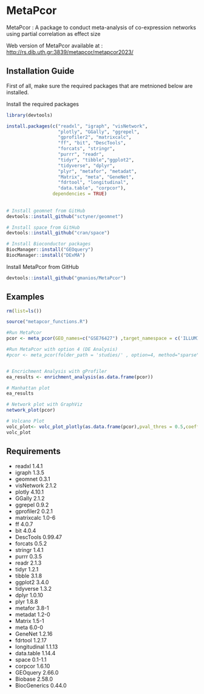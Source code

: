 # MetaPcor

MetaPcor : A package to conduct meta-analysis of co-expression networks using partial correlation as effect size

Web version of MetaPcor available at : http://rs.dib.uth.gr:3839/metapcor/metapcor2023/




## Installation Guide

First of all, make sure the required packages that are metnioned below are installed. 

Install the required packages

```R
library(devtools)

install.packages(c("readxl", "igraph", "visNetwork",
                   "plotly", "GGally", "ggrepel",
                   "gprofiler2", "matrixcalc", 
                   "ff", "bit", "DescTools",
                   "forcats", "stringr",
                   "purrr", "readr",
                   "tidyr", "tibble","ggplot2", 
                   "tidyverse", "dplyr",
                   "plyr", "metafor", "metadat", 
                   "Matrix", "meta", "GeneNet",
                   "fdrtool", "longitudinal", 
                   "data.table", "corpcor"), 
                 dependencies = TRUE)
                 
                 
# Install geomnet from GitHub
devtools::install_github("sctyner/geomnet")

# Install space from GitHub
devtools::install_github("cran/space")     

# Install Bioconductor packages
BiocManager::install("GEOquery")
BiocManager::install("DExMA")

```
Install MetaPcor from GitHub
```R
devtools::install_github("gmanios/MetaPcor") 
```
## Examples 

```R 
rm(list=ls())  

source("metapcor_functions.R")

#Run MetaPcor 
pcor <- meta_pcor(GEO_names=c("GSE76427") ,target_namespace = c('ILLUMINA_HUMANHT_12_V4'), option=2, method="sparse", meta_method= "random", pvalue_thres = 0.01,l1  = 0.6 ,l2 = 0)

#Run MetaPcor with option 4 (DE Analysis)
#pcor <- meta_pcor(folder_path = 'studies/' , option=4, method="sparse", meta_method= "random",l1  = 0.6 ,l2 = 0)


# Encrichment Analysis with gProfiler
ea_results <- enrichment_analysis(as.data.frame(pcor))

# Manhattan plot
ea_results

# Network plot with GraphViz
network_plot(pcor)

# Volcano Plot
volc_plot<- volc_plot_plotly(as.data.frame(pcor),pval_thres = 0.5,coeff_thres = 0.1)
volc_plot


```

## Requirements

* readxl 1.4.1
* igraph 1.3.5
* geomnet 0.3.1
* visNetwork 2.1.2
* plotly 4.10.1
* GGally 2.1.2
* ggrepel 0.9.2
* gprofiler2 0.2.1
* matrixcalc 1.0-6
* ff 4.0.7
* bit 4.0.4
* DescTools 0.99.47
* forcats 0.5.2
* stringr 1.4.1
* purrr 0.3.5
* readr 2.1.3
* tidyr 1.2.1
* tibble 3.1.8
* ggplot2 3.4.0
* tidyverse 1.3.2
* dplyr 1.0.10
* plyr 1.8.8
* metafor 3.8-1
* metadat 1.2-0
* Matrix 1.5-1
* meta 6.0-0
* GeneNet 1.2.16
* fdrtool 1.2.17
* longitudinal 1.1.13
* data.table 1.14.4
* space 0.1-1.1
* corpcor 1.6.10
* GEOquery 2.66.0
* Biobase 2.58.0
* BiocGenerics 0.44.0


